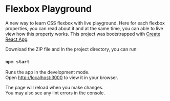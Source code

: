 # Flexbox Playground

A new way to learn CSS flexbox with live playground. Here for each flexbox properties, you can read about it and at the same time, you can able to live view how this property works.
This project was bootstrapped with [Create React App](https://github.com/facebook/create-react-app).

Download the ZIP file and In the project directory, you can run:

### `npm start`

Runs the app in the development mode.\
Open [http://localhost:3000](http://localhost:3000) to view it in your browser.

The page will reload when you make changes.\
You may also see any lint errors in the console.
